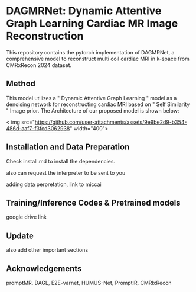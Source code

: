 # DAGMRNet: Dynamic Attentive Graph Learning Cardiac MR Image Reconstruction 

This repository contains the pytorch implementation of DAGMRNet, a comprehensive model to reconstruct multi coil cardiac MRI in k-space from CMRxRecon 2024 dataset. 

## Method

This model utilizes a " Dynamic Attentive Graph Learning " model as a denoising network for reconstructing cardiac MRI based on " Self Similarity " Image prior. The Architecture of our proposed model is shown below:

< img src="https://github.com/user-attachments/assets/9e9be2d9-b354-486d-aaf7-f3fcd3062938" width="400">


## Installation and Data Preparation

Check install.md to install the dependencies.

also can request the interpreter to be sent to you

adding data perpretation, link to miccai

## Training/Inference Codes & Pretrained models

google drive link

## Update

also add other important sections

## Acknowledgements

promptMR, DAGL, E2E-varnet, HUMUS-Net, PromptIR, CMRIxRecon
